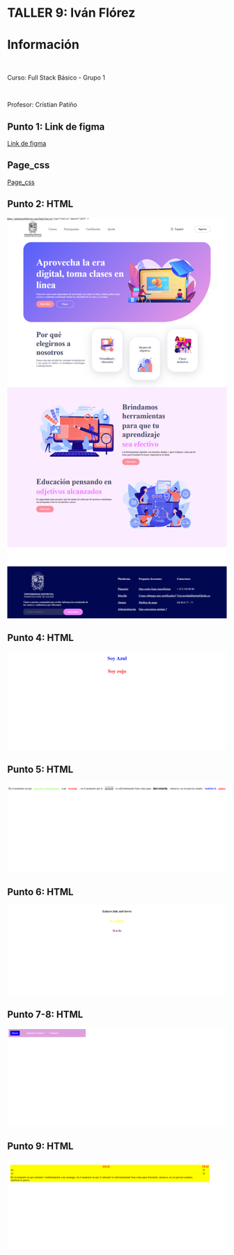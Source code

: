 <h1>TALLER 9: Iván Flórez</h1>

<h1>Información</h1><br>

<p>Curso: Full Stack Básico - Grupo 1</p> <br>
<p>Profesor: Crístian Patiño</p>

<h2>Punto 1: Link de figma</h2>

<a href="https://www.figma.com/file/HnKQ5d4eBpjMSV7HWw3Vk0/RITA-Iv%C3%A1n-Fl%C3%B3rez?type=design&node-id=0-1&t=diEJ0YGXais14xRL-0" target="_blank"> Link de figma</a>

<h2> Page_css</h2>
    <a href="https://ivanflorez7.github.io/taller-9-full-stack/" target="_blank"> Page_css</a>
<h2> Punto 2: HTML</h2>
<img src="./public/images/Page_Punto-1-3.png" alt = "htm">
<h2> Punto 4: HTML</h2>
<img src="./public/images/punto-4-punto.png" alt = "htm">
<h2> Punto 5: HTML</h2>
<img src="./public/images/punto-5-html.png" alt = "htm">
<h2> Punto 6: HTML</h2>
<img src="./public/images/punto-6-html.png" alt = "htm">
<h2> Punto 7-8: HTML</h2>
<img src="./public/images/punto-7-8-html.png" alt = "htm">
<h2> Punto 9: HTML</h2>
<img src="./public/images/punto-9-html.png" alt = "htm">

</div>
